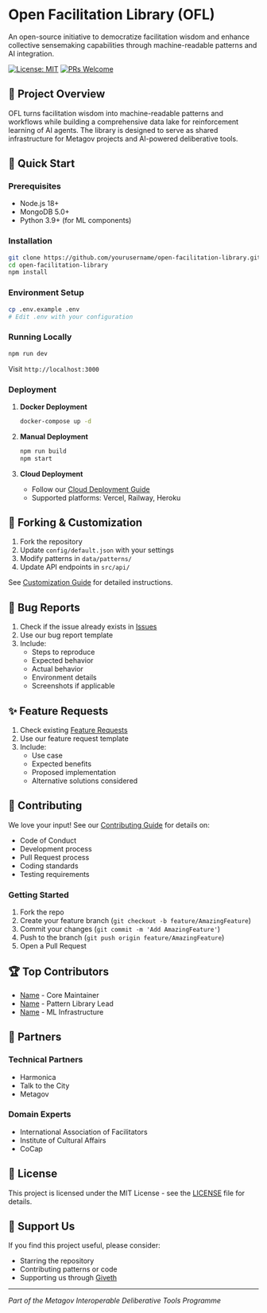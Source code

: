 # Open Facilitation Library (OFL)

An open-source initiative to democratize facilitation wisdom and enhance collective sensemaking capabilities through machine-readable patterns and AI integration.

[![License: MIT](https://img.shields.io/badge/License-MIT-yellow.svg)](https://opensource.org/licenses/MIT)
[![PRs Welcome](https://img.shields.io/badge/PRs-welcome-brightgreen.svg)](http://makeapullrequest.com)

## 🎯 Project Overview

OFL turns facilitation wisdom into machine-readable patterns and workflows while building a comprehensive data lake for reinforcement learning of AI agents. The library is designed to serve as shared infrastructure for Metagov projects and AI-powered deliberative tools.

## 🚀 Quick Start

### Prerequisites

- Node.js 18+
- MongoDB 5.0+
- Python 3.9+ (for ML components)

### Installation

```bash
git clone https://github.com/yourusername/open-facilitation-library.git
cd open-facilitation-library
npm install
```

### Environment Setup

```bash
cp .env.example .env
# Edit .env with your configuration
```

### Running Locally

```bash
npm run dev
```

Visit `http://localhost:3000`

### Deployment

1. **Docker Deployment**
   ```bash
   docker-compose up -d
   ```

2. **Manual Deployment**
   ```bash
   npm run build
   npm start
   ```

3. **Cloud Deployment**
   - Follow our [Cloud Deployment Guide](docs/deployment.md)
   - Supported platforms: Vercel, Railway, Heroku

## 🔧 Forking & Customization

1. Fork the repository
2. Update `config/default.json` with your settings
3. Modify patterns in `data/patterns/`
4. Update API endpoints in `src/api/`

See [Customization Guide](docs/customization.md) for detailed instructions.

## 🐛 Bug Reports

1. Check if the issue already exists in [Issues](https://github.com/zhiganov/open-facilitation-library/issues)
2. Use our bug report template
3. Include:
   - Steps to reproduce
   - Expected behavior
   - Actual behavior
   - Environment details
   - Screenshots if applicable

## ✨ Feature Requests

1. Check existing [Feature Requests](https://github.com/zhiganov/open-facilitation-library/labels/enhancement)
2. Use our feature request template
3. Include:
   - Use case
   - Expected benefits
   - Proposed implementation
   - Alternative solutions considered

## 👥 Contributing

We love your input! See our [Contributing Guide](CONTRIBUTING.md) for details on:

- Code of Conduct
- Development process
- Pull Request process
- Coding standards
- Testing requirements

### Getting Started

1. Fork the repo
2. Create your feature branch (`git checkout -b feature/AmazingFeature`)
3. Commit your changes (`git commit -m 'Add AmazingFeature'`)
4. Push to the branch (`git push origin feature/AmazingFeature`)
5. Open a Pull Request

## 🏆 Top Contributors

- [Name](https://github.com/username) - Core Maintainer
- [Name](https://github.com/zhiganov) - Pattern Library Lead
- [Name](https://github.com/username) - ML Infrastructure

## 🤝 Partners

### Technical Partners
- Harmonica
- Talk to the City
- Metagov

### Domain Experts
- International Association of Facilitators
- Institute of Cultural Affairs
- CoCap

## 📜 License

This project is licensed under the MIT License - see the [LICENSE](LICENSE) file for details.

## 🌟 Support Us

If you find this project useful, please consider:
- Starring the repository
- Contributing patterns or code
- Supporting us through [Giveth](https://giveth.io/project/open-facilitation-library)

---

*Part of the Metagov Interoperable Deliberative Tools Programme*
